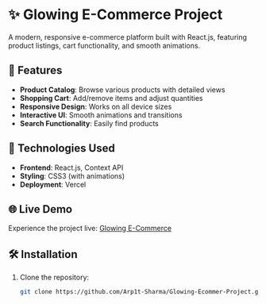 # ✨ Glowing E-Commerce Project

A modern, responsive e-commerce platform built with React.js, featuring product listings, cart functionality, and smooth animations.

## 🚀 Features

- **Product Catalog**: Browse various products with detailed views
- **Shopping Cart**: Add/remove items and adjust quantities
- **Responsive Design**: Works on all device sizes
- **Interactive UI**: Smooth animations and transitions
- **Search Functionality**: Easily find products

## 🔧 Technologies Used

- **Frontend**: React.js, Context API
- **Styling**: CSS3 (with animations)
- **Deployment**: Vercel

## 🌐 Live Demo

Experience the project live: [Glowing E-Commerce](https://glowingecommerce.vercel.app/)

## 🛠️ Installation

1. Clone the repository:
   ```bash
   git clone https://github.com/Arp1t-Sharma/Glowing-Ecommer-Project.git
